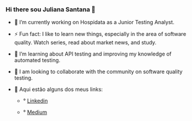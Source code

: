 ### Hi there sou Juliana Santana 👋 



- 🔭 I’m currently working on Hospidata as a Junior Testing Analyst.

- ⚡ Fun fact: I like to learn new things, especially in the area of ​​software quality. Watch series, read about market news, and study.

- 🌱 I’m learning about API testing and improving my knowledge of automated testing.

- 👯 I am looking to collaborate with the community on software quality testing.




- 🔗 Aqui estão alguns dos meus links:

    - ° [Linkedin](https://www.linkedin.com/in/juliana-santana-/)

    - ° [Medium](https://medium.com/@julianasantana75)
